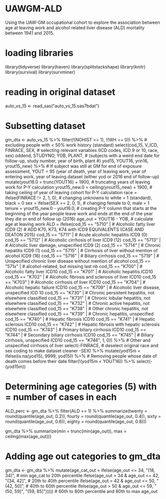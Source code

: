 # UAWGM-ALD
Using the UAW-GM occupational cohort to explore the association between age at leaving work and alcohol related liver disease (ALD) mortality between 1941 and 2015.

# loading libraries
library(tidyverse)
library(haven)
library(splitstackshape)
library(knitr)
library(survival)
library(survminer)

# reading in original dataset
auto_vs_15 <- read_sas("auto_vs_15.sas7bdat")

# Subsetting dataset
gm_dta <- auto_vs_15 %>% 
  filter(!(NOHIST == 1), 
         !(WH == 0)) %>% # excluding people with < 50% work history (standard)
  select(cod_15, V_ICD, FINRACE, SEX, # selecting relevant variables (ICD codes, ICD 9 or 10, race, sex)
         oddend, STUDYNO, YOB, PLANT, # (subjects with a weird end date for follow-up, study number, year of birth, plant #)
         yod15, YOUT16, yrin16, yrout15_new) %>% # If subject was still at GM for end of exposure assessment, YOUT = 95 (year of death, year of leaving work, year of entering work, year of leaving dataset (either yod or 2016 end of follow-up)
  mutate(yout16.0 = trunc(YOUT16) + 1900, # truncating years of leaving work for P-Y calculation
         yrout15_new.0 = ceiling(yrout15_new) + 1900, # taking ceiling of year of leaving cohort for P-Y calculation
         race = ifelse(FINRACE != 2, 1, 0), # changing unknowns to white = 1 (standard), black = 0
         sex = ifelse(SEX == 2, 0, 1), # changing female to 0, male = 1
         tenure = yrout15_new.0 - yout16.0, # creating P-Y column that starts at the beginning of the year people leave work and ends at the end of the year they die or end of follow up (2016)
         age_out = YOUT16 - YOB, # calculate age at leaving work
         ALD = ifelse(cod_15 == "5710" | # Alcoholic fatty liver ICD9 (2) # ADD K70, K73, K74 with ICD9 EQUIVALENTS (CASE AND DEATON 2015)
                      cod_15 == "5711" | # Acute alcoholic hepatitis ICD9 (0)
                      cod_15 == "5712" | # Alcoholic cirrhosis of liver ICD9 (12)
                        cod_15 == "5713" | # Alcoholic liver damage, unspecified ICD9 (2)
                        cod_15 == "5714" | # Chronic hepatitis ICD9 (1)
                        cod_15 == "5715" | # Cirrhosis of liver without mention of alcohol ICD9 (16)
                        cod_15 == "5716" | # Biliary cirrhosis
                        cod_15 == "5719" | # Unspecified chronic liver disease without mention of alcohol
                        cod_15 == "571x" | # alcohol-related, but missing last nb
                        cod_15 == "K700" | # Alcoholic fatty liver ICD10
                        cod_15 == "K701" | # Alcoholic hepatitis ICD10
                        cod_15 == "K702" | # Alcoholic fibrosis and sclerosis of liver ICD10
                        cod_15 == "K703" | # Alcoholic cirrhosis of liver ICD10
                        cod_15 == "K704" | # Alcoholic hepatic failure ICD10
                        cod_15 == "K709" | # Alcoholic liver disease, unspecified ICD 10
                        cod_15 == "K730" | # Chronic persistent hepatitis, not elsewhere classified
                        cod_15 == "K731" | # Chronic lobular hepatitis, not elsewhere classified
                        cod_15 == "K732" | # Chronic active hepatitis, not elsewhere classified
                        cod_15 == "K738" | # Other chronic hepatitis, not elsewhere classified
                        cod_15 == "K739" | # Chronic hepatitis, unspecified
                        cod_15 == "K740" | # Hepatic fibrosis ICD10
                        cod_15 == "K741" | # Hepatic sclerosis ICD10
                        cod_15 == "K742" | # Hepatic fibrosis with hepatic sclerosis ICD10
                        cod_15 == "K743" | # Primary biliary cirrhosis ICD10
                        cod_15 == "K744" | # Secondary biliary cirrhosis ICD10
                        cod_15 == "K745" | # Biliary cirrhosis, unspecified ICD10
                        cod_15 == "K746", 1, 0)) %>% # Other and unspecified cirrhosis of liver
  select(-FINRACE, # deselect original race and sex coding to make dataset cleaner
         -SEX) %>% 
  mutate(yod15m = ifelse(is.na(yod15), 9999, yod15)) %>% # Removing people whose date of death comes before their date 
  filter(!(yod15m < YOUT16)) %>% 
  select(-(yod15m))

# Determining age categories (5) with = number of cases in each 
ALD_perc <- gm_dta %>% 
  filter(ALD == 1) %>% summarize(twenty = round(quantile(age_out, 0.2)),
                                          fourty = round(quantile(age_out, 0.4)),
                                          sixty = round(quantile(age_out, 0.6)),
                                          eighty = round(quantile(age_out, 0.8)))

gm_dta %>% summarize(min = trunc(min(age_out)),
                     max = ceiling(max(age_out)))

# Adding age out categories to gm_dta
gm_dta <- gm_dta %>% mutate(age_cat_out = ifelse(age_out <= 34, "(18, 34]", # min age_cat to 20th percentile 
                                       ifelse(age_out > 34 & age_out <= 42, "(34, 42]", # 20th to 40th percentile
                                       ifelse(age_out > 42 & age_out <= 50, "(42, 50]", # 40th to 60th percentile 
                                       ifelse(age_out > 50 & age_out <= 59, "(50, 59]", "(59, 85]"))))) # 60th to 80th percentile and 80th to max age_out
